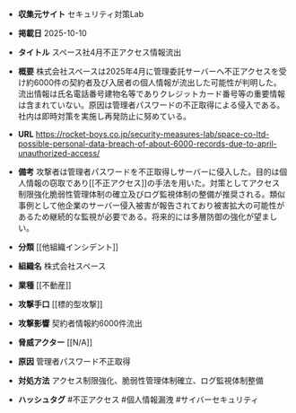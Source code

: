 - **収集元サイト**
セキュリティ対策Lab

- **掲載日**
2025-10-10

- **タイトル**
スペース社4月不正アクセス情報流出

- **概要**
株式会社スペースは2025年4月に管理委託サーバーへ不正アクセスを受け約6000件の契約者及び入居者の個人情報が流出した可能性が判明した。流出情報は氏名電話番号建物名等でありクレジットカード番号等の重要情報は含まれていない。原因は管理者パスワードの不正取得による侵入である。社内は即時対策を実施し再発防止に努めている。

- **URL**
https://rocket-boys.co.jp/security-measures-lab/space-co-ltd-possible-personal-data-breach-of-about-6000-records-due-to-april-unauthorized-access/

- **備考**
攻撃者は管理者パスワードを不正取得しサーバーに侵入した。目的は個人情報の窃取であり[[不正アクセス]]の手法を用いた。対策としてアクセス制限強化脆弱性管理体制の確立及びログ監視体制の整備が推奨される。類似事例として他企業のサーバー侵入被害が報告されており被害拡大の可能性があるため継続的な監視が必要である。将来的には多層防御の強化が望ましい。

- **分類**
[[他組織インシデント]]

- **組織名**
株式会社スペース

- **業種**
[[不動産]]

- **攻撃手口**
[[標的型攻撃]]

- **攻撃影響**
契約者情報約6000件流出

- **脅威アクター**
[[N/A]]

- **原因**
管理者パスワード不正取得

- **対処方法**
アクセス制限強化、脆弱性管理体制確立、ログ監視体制整備

- **ハッシュタグ**
#不正アクセス #個人情報漏洩 #サイバーセキュリティ
